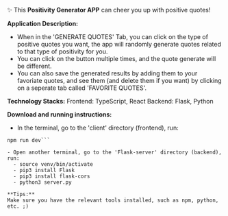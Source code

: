 ✨ This **Positivity Generator APP** can cheer you up with positive quotes!

**Application Description:**
- When in the 'GENERATE QUOTES' Tab, you can click on the type of positive quotes you want, the app will randomly generate quotes related to that type of positivity for you. 
- You can click on the button multiple times, and the quote generate will be different. 
- You can also save the generated results by adding them to your favoriate quotes, and see them (and delete them if you want) by clicking on a seperate tab called 'FAVORITE QUOTES'. 

**Technology Stacks:**
Frontend: TypeScript, React
Backend: Flask, Python

**Download and running instructions:**
- In the terminal, go to the 'client' directory (frontend), run:
```npm install
npm run dev```

- Open another terminal, go to the 'Flask-server' directory (backend), run:
  - source venv/bin/activate
  - pip3 install Flask 
  - pip3 install flask-cors
  - python3 server.py

**Tips:**
Make sure you have the relevant tools installed, such as npm, python, etc. ;)





 
